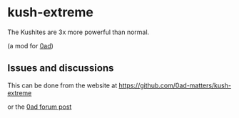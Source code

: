# kush-extreme

The Kushites are 3x more powerful than normal.

(a mod for [0ad](https://play0ad.com/))

## Issues and discussions

This can be done from the website at
https://github.com/0ad-matters/kush-extreme

or the [0ad forum
post](https://wildfiregames.com/forum/topic/91251-kush-extreme/)

